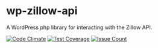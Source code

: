 # wp-zillow-api
A WordPress php library for interacting with the Zillow API.

[![Code Climate](https://codeclimate.com/repos/57bb31147afb5a1ab4001926/badges/7079ab38e5a013d8789f/gpa.svg)](https://codeclimate.com/repos/57bb31147afb5a1ab4001926/feed)
[![Test Coverage](https://codeclimate.com/repos/57bb31147afb5a1ab4001926/badges/7079ab38e5a013d8789f/coverage.svg)](https://codeclimate.com/repos/57bb31147afb5a1ab4001926/coverage)
[![Issue Count](https://codeclimate.com/repos/57bb31147afb5a1ab4001926/badges/7079ab38e5a013d8789f/issue_count.svg)](https://codeclimate.com/repos/57bb31147afb5a1ab4001926/feed)